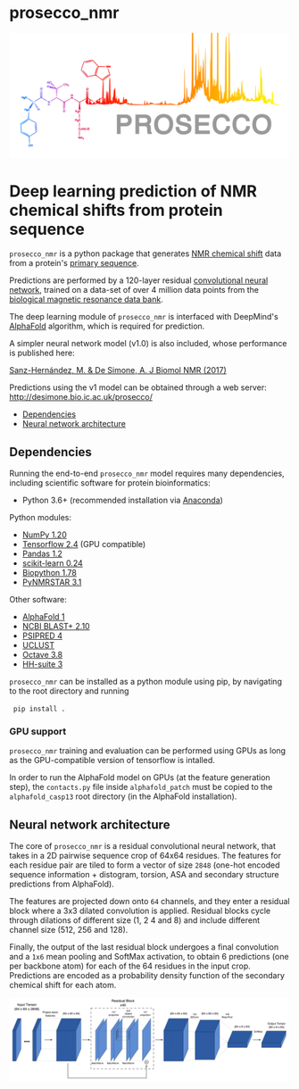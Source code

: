 # prosecco_nmr

<img src="https://github.com/maximosanz/prosecco_nmr/blob/master/Images/prosecco.png" width="700" title="PROSECCO">

# Deep learning prediction of NMR chemical shifts from protein sequence

`prosecco_nmr` is a python package that generates [NMR chemical shift](https://en.wikipedia.org/wiki/Chemical_shift) data from a protein's [primary sequence](https://en.wikipedia.org/wiki/Protein_primary_structure).

Predictions are performed by a 120-layer residual [convolutional neural network](https://en.wikipedia.org/wiki/Convolutional_neural_network), trained on a data-set of over 4 million data points from the [biological magnetic resonance data bank](https://bmrb.io/).

The deep learning module of `prosecco_nmr` is interfaced with DeepMind's [AlphaFold](https://github.com/deepmind/deepmind-research/tree/master/alphafold_casp13) algorithm, which is required for prediction.

A simpler neural network model (v1.0) is also included, whose performance is published here:

[Sanz-Hernández, M. & De Simone, A. J Biomol NMR (2017)](https://link.springer.com/article/10.1007%2Fs10858-017-0145-2)

Predictions using the v1 model can be obtained through a web server: http://desimone.bio.ic.ac.uk/prosecco/

- [Dependencies](#dependencies)
- [Neural network architecture](#neural-network-architecture)

## Dependencies

Running the end-to-end `prosecco_nmr` model requires many dependencies, including scientific software for protein bioinformatics:

- Python 3.6+ (recommended installation via [Anaconda](https://www.anaconda.com/))

Python modules:

- [NumPy 1.20](https://numpy.org/)
- [Tensorflow 2.4](https://tensorflow.org/) (GPU compatible)
- [Pandas 1.2](https://pandas.pydata.org/)
- [scikit-learn 0.24](https://scikit-learn.org/stable/index.html)
- [Biopython 1.78](https://biopython.org/)
- [PyNMRSTAR 3.1](https://github.com/uwbmrb/PyNMRSTAR/)

Other software:

- [AlphaFold 1](https://github.com/deepmind/deepmind-research/tree/master/alphafold_casp13)
- [NCBI BLAST+ 2.10](https://blast.ncbi.nlm.nih.gov/Blast.cgi?CMD=Web&PAGE_TYPE=BlastDocs&DOC_TYPE=Download)
- [PSIPRED 4](http://bioinf.cs.ucl.ac.uk/software_downloads/)
- [UCLUST](https://www.drive5.com/usearch/manual/uclust_algo.html)
- [Octave 3.8](https://www.gnu.org/software/octave/index)
- [HH-suite 3](https://github.com/soedinglab/hh-suite)

`prosecco_nmr` can be installed as a python module using pip, by navigating to the root directory and running

` pip install .`

### GPU support

`prosecco_nmr` training and evaluation can be performed using GPUs as long as the GPU-compatible version of tensorflow is intalled.

In order to run the AlphaFold model on GPUs (at the feature generation step), the `contacts.py` file inside `alphafold_patch` must be copied to the `alphafold_casp13` root directory (in the AlphaFold installation).

## Neural network architecture

The core of `prosecco_nmr` is a residual convolutional neural network, that takes in a 2D pairwise sequence crop of 64x64 residues. The features for each residue pair are tiled to form a vector of size `2848` (one-hot encoded sequence information + distogram, torsion, ASA and secondary structure predictions from AlphaFold).

The features are projected down onto `64` channels, and they enter a residual block where a 3x3 dilated convolution is applied. Residual blocks cycle through dilations of different size (1, 2 4 and 8) and include different channel size (512, 256 and 128).

Finally, the output of the last residual block undergoes a final convolution and a `1x6` mean pooling and SoftMax activation, to obtain 6 predictions (one per backbone atom) for each of the 64 residues in the input crop. Predictions are encoded as a probability density function of the secondary chemical shift for each atom.

<img src="https://github.com/maximosanz/prosecco_nmr/blob/using_alphafold/Images/NN_architecture.png" width="800" title="NN_architecture">